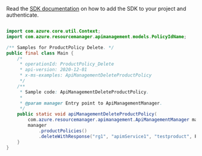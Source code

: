Read the [SDK documentation](https://github.com/Azure/azure-sdk-for-java/blob/azure-resourcemanager-apimanagement_1.0.0-beta.2/sdk/apimanagement/azure-resourcemanager-apimanagement/README.md) on how to add the SDK to your project and authenticate.

```java

import com.azure.core.util.Context;
import com.azure.resourcemanager.apimanagement.models.PolicyIdName;

/** Samples for ProductPolicy Delete. */
public final class Main {
    /*
     * operationId: ProductPolicy_Delete
     * api-version: 2020-12-01
     * x-ms-examples: ApiManagementDeleteProductPolicy
     */
    /**
     * Sample code: ApiManagementDeleteProductPolicy.
     *
     * @param manager Entry point to ApiManagementManager.
     */
    public static void apiManagementDeleteProductPolicy(
        com.azure.resourcemanager.apimanagement.ApiManagementManager manager) {
        manager
            .productPolicies()
            .deleteWithResponse("rg1", "apimService1", "testproduct", PolicyIdName.POLICY, "*", Context.NONE);
    }
}
```
